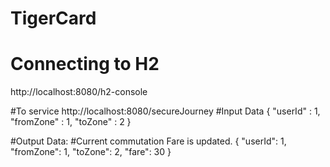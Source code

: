 # TigerCard

# Connecting to H2
http://localhost:8080/h2-console

#To service
http://localhost:8080/secureJourney 
#Input Data
{
    "userId" : 1,
    "fromZone" : 1,
    "toZone" : 2
}

#Output Data:
#Current commutation Fare is updated.
{
    "userId": 1,
    "fromZone": 1,
    "toZone": 2,
    "fare": 30
}
